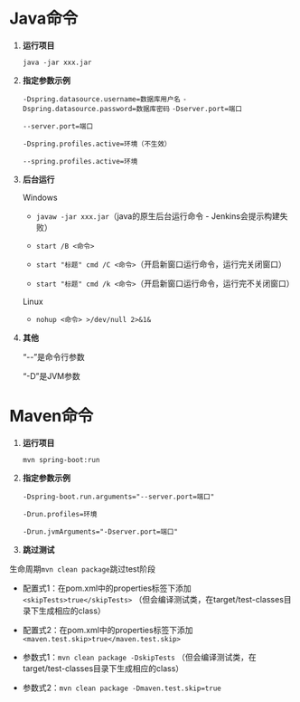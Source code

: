 # Java命令

1. **运行项目**

   `java -jar xxx.jar`

2. **指定参数示例**

   `-Dspring.datasource.username=数据库用户名`
   `-Dspring.datasource.password=数据库密码`
   `-Dserver.port=端口`

   `--server.port=端口`

   `-Dspring.profiles.active=环境（不生效）`

   `--spring.profiles.active=环境`

3. **后台运行**

   Windows

   - `javaw -jar xxx.jar`（java的原生后台运行命令 - Jenkins会提示构建失败）

   - `start /B <命令>`

   - `start "标题" cmd /C <命令>`（开启新窗口运行命令，运行完关闭窗口）

   - `start "标题" cmd /k <命令>`（开启新窗口运行命令，运行完不关闭窗口）

   Linux

   - `nohup <命令> >/dev/null 2>&1&`

4. **其他**

   “--”是命令行参数

   “-D”是JVM参数

# Maven命令

1. **运行项目**

   `mvn spring-boot:run`

2. **指定参数示例**

   `-Dspring-boot.run.arguments="--server.port=端口"`

   `-Drun.profiles=环境`

   `-Drun.jvmArguments="-Dserver.port=端口"`

3. **跳过测试**

生命周期`mvn clean package`跳过test阶段

- 配置式1：在pom.xml中的properties标签下添加`<skipTests>true</skipTests>`
  （但会编译测试类，在target/test-classes目录下生成相应的class）
- 配置式2：在pom.xml中的properties标签下添加`<maven.test.skip>true</maven.test.skip>`

- 参数式1：`mvn clean package -DskipTests`
  （但会编译测试类，在target/test-classes目录下生成相应的class）
- 参数式2：`mvn clean package -Dmaven.test.skip=true`